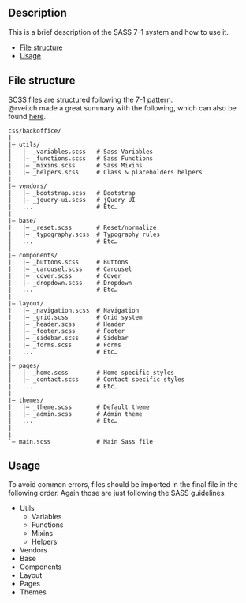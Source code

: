 ## Description
This is a brief description of the SASS 7-1 system and how to use it.
- [File structure](#file-structure)
- [Usage](#usage)

## File structure
SCSS files are structured following the [7-1 pattern](https://sass-guidelin.es/#the-7-1-pattern). \
@rveitch made a great summary with the following, which can also be found [here](https://gist.github.com/rveitch/84cea9650092119527bc).

```
css/backoffice/
|
|– utils/
|   |– _variables.scss   # Sass Variables
|   |– _functions.scss   # Sass Functions
|   |– _mixins.scss      # Sass Mixins
|   |– _helpers.scss     # Class & placeholders helpers
|
|– vendors/
|   |– _bootstrap.scss   # Bootstrap
|   |– _jquery-ui.scss   # jQuery UI
|   ...                  # Etc…
|
|– base/
|   |– _reset.scss       # Reset/normalize
|   |– _typography.scss  # Typography rules
|   ...                  # Etc…
|
|– components/
|   |– _buttons.scss     # Buttons
|   |– _carousel.scss    # Carousel
|   |– _cover.scss       # Cover
|   |– _dropdown.scss    # Dropdown
|   ...                  # Etc…
|
|– layout/
|   |– _navigation.scss  # Navigation
|   |– _grid.scss        # Grid system
|   |– _header.scss      # Header
|   |– _footer.scss      # Footer
|   |– _sidebar.scss     # Sidebar
|   |– _forms.scss       # Forms
|   ...                  # Etc…
|
|– pages/
|   |– _home.scss        # Home specific styles
|   |– _contact.scss     # Contact specific styles
|   ...                  # Etc…
|
|– themes/
|   |– _theme.scss       # Default theme
|   |– _admin.scss       # Admin theme
|   ...                  # Etc…
|
|
`– main.scss             # Main Sass file
```

## Usage
To avoid common errors, files should be imported in the final file in the following order. Again those are just following the SASS guidelines:
- Utils
    - Variables
    - Functions
    - Mixins
    - Helpers
- Vendors
- Base
- Components
- Layout
- Pages
- Themes